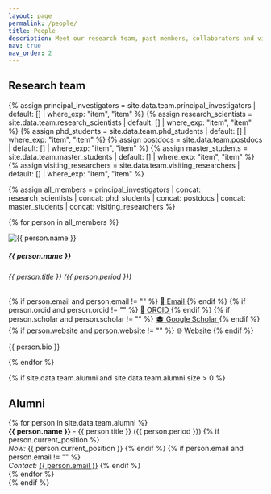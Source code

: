 ```yaml
---
layout: page
permalink: /people/
title: People
description: Meet our research team, past members, collaborators and visitors
nav: true
nav_order: 2
---
```


## Research team

<div class="people row">

{% assign principal_investigators = site.data.team.principal_investigators | default: [] | where_exp: "item", "item" %}
{% assign research_scientists = site.data.team.research_scientists | default: [] | where_exp: "item", "item" %}
{% assign phd_students = site.data.team.phd_students | default: [] | where_exp: "item", "item" %}
{% assign postdocs = site.data.team.postdocs | default: [] | where_exp: "item", "item" %}
{% assign master_students = site.data.team.master_students | default: [] | where_exp: "item", "item" %}
{% assign visiting_researchers = site.data.team.visiting_researchers | default: [] | where_exp: "item", "item" %}

{% assign all_members = principal_investigators | concat: research_scientists | concat: phd_students | concat: postdocs | concat: master_students | concat: visiting_researchers %}

{% for person in all_members %}
<div class="person-card">
  <div class="card-body">
    <img src="/assets/img/team/{{ person.image }}" alt="{{ person.name }}" class="profile-image">
    <h5 class="card-title">{{ person.name }}</h5>
    <h6 class="card-subtitle">{{ person.title }} ({{ person.period }})</h6>
    <div class="social-links">
      {% if person.email and person.email != "" %}
      <a href="mailto:{{ person.email }}" class="social-link email">
        <span>📧</span>
        <span>Email</span>
      </a>
      {% endif %}
      {% if person.orcid and person.orcid != "" %}
      <a href="{{ person.orcid }}" class="social-link orcid" target="_blank">
        <span>🔗</span>
        <span>ORCID</span>
      </a>
      {% endif %}
      {% if person.scholar and person.scholar != "" %}
      <a href="{{ person.scholar }}" class="social-link google-scholar" target="_blank">
        <span>🎓</span>
        <span>Google Scholar</span>
      </a>
      {% endif %}
      {% if person.website and person.website != "" %}
      <a href="{{ person.website }}" class="social-link website" target="_blank">
        <span>🌐</span>
        <span>Website</span>
      </a>
      {% endif %}
    </div>
    <p class="card-text">{{ person.bio }}</p>
  </div>
</div>
{% endfor %}

</div>

<!-- Alumni Section -->
{% if site.data.team.alumni and site.data.team.alumni.size > 0 %}
## Alumni

<div class="alumni-section">
{% for person in site.data.team.alumni %}
  <div class="alumni-item">
    <strong>{{ person.name }}</strong> - {{ person.title }} ({{ person.period }})
    {% if person.current_position %}
      <br><em>Now:</em> {{ person.current_position }}
    {% endif %}
    {% if person.email and person.email != "" %}
      <br><em>Contact:</em> <a href="mailto:{{ person.email }}">{{ person.email }}</a>
    {% endif %}
  </div>
{% endfor %}
</div>
{% endif %}